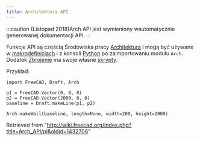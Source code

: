 ```yaml
---
title: Architektura API
---
```

:::caution
(Listopad 2018)Arch API jest wymieniony wautomatycznie generowanej dokumentacji API.
:::

Funkcje API są częścią Środowiska pracy [Architektura](/Arch_Workbench/pl "Arch Workbench/pl") i mogą być używane w [makrodefinicjach](/Macros/pl "Macros/pl") i z konsoli [Python](/Python/pl "Python/pl") po zaimportowaniu modułu `Arch`. Dodatek [Zbrojenie](/Reinforcement_Workbench/pl "Reinforcement Workbench/pl") ma swoje własne [skrypty](/Reinforcement_API/pl "Reinforcement API/pl").

Przykład:

```
import FreeCAD, Draft, Arch

p1 = FreeCAD.Vector(0, 0, 0)
p2 = FreeCAD.Vector(2000, 0, 0)
baseline = Draft.makeLine(p1, p2)

Arch.makeWall(baseline, length=None, width=200, height=2000)

```

Retrieved from "<http://wiki.freecad.org/index.php?title=Arch_API/pl&oldid=1432706>"